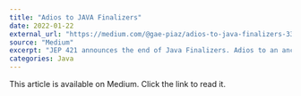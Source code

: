 ```yaml
---
title: "Adios to JAVA Finalizers"
date: 2022-01-22
external_url: "https://medium.com/@gae-piaz/adios-to-java-finalizers-3394be9094a1"
source: "Medium"
excerpt: "JEP 421 announces the end of Java Finalizers. Adios to an ancient Java feature, born together with Java 1.0 and its Garbage Collector."
categories: Java
---
```


This article is available on Medium. Click the link to read it. 